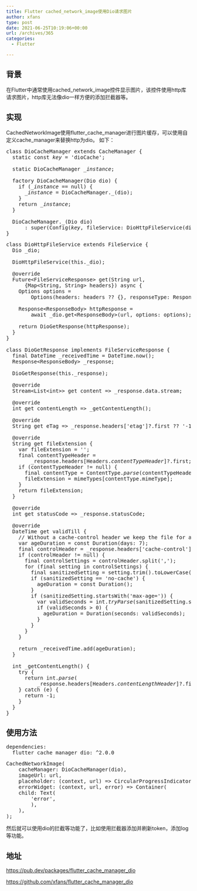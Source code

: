 ```yaml
---
title: Flutter cached_network_image使用Dio请求图片
author: xfans
type: post
date: 2021-06-25T10:19:06+00:00
url: /archives/365
categories:
  - Flutter

---
```

## 背景

在Flutter中通常使用cached\_network\_image控件显示图片，该控件使用http库请求图片，http库无法像dio一样方便的添加拦截器等。

## 实现

CachedNetworkImage使用flutter\_cache\_manager进行图片缓存，可以使用自定义cache_manager来替换http为dio。 如下：

<pre class="wp-block-preformatted">class DioCacheManager extends CacheManager {
  static const <em>key </em>= 'dioCache';

  static DioCacheManager <em>_instance</em>;

  factory DioCacheManager(Dio dio) {
    if (<em>_instance </em>== null) {
      <em>_instance </em>= DioCacheManager._(dio);
    }
    return <em>_instance</em>;
  }

  DioCacheManager._(Dio dio)
      : super(Config(<em>key</em>, fileService: DioHttpFileService(dio)));
}</pre>

<pre class="wp-block-preformatted">class DioHttpFileService extends FileService {
  Dio _dio;

  DioHttpFileService(this._dio);

  @override
  Future&lt;FileServiceResponse&gt; get(String url,
      {Map&lt;String, String&gt; headers}) async {
    Options options =
        Options(headers: headers ?? {}, responseType: ResponseType.stream);

    Response&lt;ResponseBody&gt; httpResponse =
        await _dio.get&lt;ResponseBody&gt;(url, options: options);

    return DioGetResponse(httpResponse);
  }
}

class DioGetResponse implements FileServiceResponse {
  final DateTime _receivedTime = DateTime.now();
  Response&lt;ResponseBody&gt; _response;

  DioGetResponse(this._response);

  @override
  Stream&lt;List&lt;int&gt;&gt; get content =&gt; _response.data.stream;

  @override
  int get contentLength =&gt; _getContentLength();

  @override
  String get eTag =&gt; _response.headers['etag']?.first ?? '-1';

  @override
  String get fileExtension {
    var fileExtension = '';
    final contentTypeHeader =
        _response.headers[Headers.<em>contentTypeHeader</em>]?.first;
    if (contentTypeHeader != null) {
      final contentType = ContentType.<em>parse</em>(contentTypeHeader);
      fileExtension = mimeTypes[contentType.mimeType];
    }
    return fileExtension;
  }

  @override
  int get statusCode =&gt; _response.statusCode;

  @override
  DateTime get validTill {
    // Without a cache-control header we keep the file for a week
    var ageDuration = const Duration(days: 7);
    final controlHeader = _response.headers['cache-control']?.first;
    if (controlHeader != null) {
      final controlSettings = controlHeader.split(',');
      for (final setting in controlSettings) {
        final sanitizedSetting = setting.trim().toLowerCase();
        if (sanitizedSetting == 'no-cache') {
          ageDuration = const Duration();
        }
        if (sanitizedSetting.startsWith('max-age=')) {
          var validSeconds = int.<em>tryParse</em>(sanitizedSetting.split('=')[1]) ?? 0;
          if (validSeconds &gt; 0) {
            ageDuration = Duration(seconds: validSeconds);
          }
        }
      }
    }

    return _receivedTime.add(ageDuration);
  }

  int _getContentLength() {
    try {
      return int.<em>parse</em>(
          _response.headers[Headers.<em>contentLengthHeader</em>]?.first ?? '-1');
    } catch (e) {
      return -1;
    }
  }
}</pre>

## 使用方法

<pre class="wp-block-preformatted">dependencies:
  flutter_cache_manager_dio: ^2.0.0</pre>

<pre class="wp-block-preformatted">CachedNetworkImage(
    cacheManager: DioCacheManager(dio),
    imageUrl: url,
    placeholder: (context, url) =&gt; CircularProgressIndicator(),
    errorWidget: (context, url, error) =&gt; Container(
    child: Text(
        'error',
        ),
    ),
);</pre>

然后就可以使用dio的拦截等功能了，比如使用拦截器添加并刷新token，添加log等功能。

## 地址

<a rel="noreferrer noopener" href="https://pub.dev/packages/flutter_cache_manager_dio" target="_blank">https://pub.dev/packages/flutter_cache_manager_dio</a>

<a rel="noreferrer noopener" href="https://github.com/xfans/flutter_cache_manager_dio" target="_blank">https://github.com/xfans/flutter_cache_manager_dio</a>